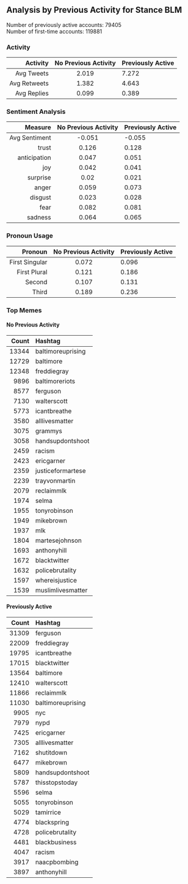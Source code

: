 
## Analysis by Previous Activity for Stance BLM

Number of previously active accounts: 79405  
Number of first-time accounts:        119881

### Activity 

| Activity | No Previous Activity | Previously Active |
|------:|:------:|:-------|
| Avg Tweets | 2.019 | 7.272 |
| Avg Retweets | 1.382 | 4.643 |
| Avg Replies | 0.099 | 0.389 |

### Sentiment Analysis

| Measure | No Previous Activity | Previously Active |
|------:|:------:|:-------|
| Avg Sentiment | -0.051 | -0.055 |
| trust | 0.126 | 0.128 |
| anticipation | 0.047 | 0.051 |
| joy | 0.042 | 0.041 |
| surprise | 0.02 | 0.021 |
| anger | 0.059 | 0.073 |
| disgust | 0.023 | 0.028 |
| fear | 0.082 | 0.081 |
| sadness | 0.064 | 0.065 |


### Pronoun Usage

| Pronoun | No Previous Activity | Previously Active |
|------:|:------:|:-------|
| First Singular | 0.072 | 0.096 |
| First Plural | 0.121 | 0.186 |
| Second | 0.107 | 0.131 |
| Third | 0.189 | 0.236 |


### Top Memes

#### No Previous Activity

| Count | Hashtag |
|------:|:------|
| 13344 | baltimoreuprising |
| 12729 | baltimore |
| 12348 | freddiegray |
| 9896 | baltimoreriots |
| 8577 | ferguson |
| 7130 | walterscott |
| 5773 | icantbreathe |
| 3580 | alllivesmatter |
| 3075 | grammys |
| 3058 | handsupdontshoot |
| 2459 | racism |
| 2423 | ericgarner |
| 2359 | justiceformartese |
| 2239 | trayvonmartin |
| 2079 | reclaimmlk |
| 1974 | selma |
| 1955 | tonyrobinson |
| 1949 | mikebrown |
| 1937 | mlk |
| 1804 | martesejohnson |
| 1693 | anthonyhill |
| 1672 | blacktwitter |
| 1632 | policebrutality |
| 1597 | whereisjustice |
| 1539 | muslimlivesmatter |


#### Previously Active

| Count | Hashtag |
|------:|:------|
| 31309 | ferguson |
| 22009 | freddiegray |
| 19795 | icantbreathe |
| 17015 | blacktwitter |
| 13564 | baltimore |
| 12410 | walterscott |
| 11866 | reclaimmlk |
| 11030 | baltimoreuprising |
| 9905 | nyc |
| 7979 | nypd |
| 7425 | ericgarner |
| 7305 | alllivesmatter |
| 7162 | shutitdown |
| 6477 | mikebrown |
| 5809 | handsupdontshoot |
| 5787 | thisstopstoday |
| 5596 | selma |
| 5055 | tonyrobinson |
| 5029 | tamirrice |
| 4774 | blackspring |
| 4728 | policebrutality |
| 4481 | blackbusiness |
| 4047 | racism |
| 3917 | naacpbombing |
| 3897 | anthonyhill |


